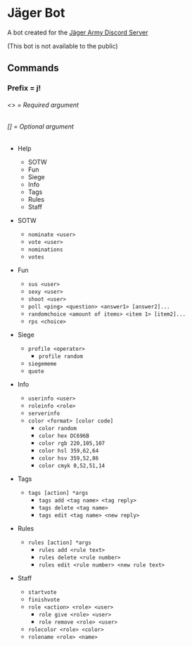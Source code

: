 # Jäger Bot
A bot created for the [Jäger Army Discord Server](https://discord.gg/TTZVkFhqkP)

 (This bot is not available to the public)

## Commands
### Prefix = j!
###### <> = Required argument
###### [] = Optional argument

* Help
  * SOTW
  * Fun
  * Siege
  * Info
  * Tags
  * Rules
  * Staff


* SOTW
  * `nominate <user>`
  * `vote <user>`
  * `nominations`
  * `votes`


* Fun
  * `sus <user>`
  * `sexy <user>`
  * `shoot <user>`
  * `poll <ping> <question> <answer1> [answer2]...`
  * `randomchoice <amount of items> <item 1> [item2]...`
  * `rps <choice>`


* Siege
  * `profile <operator>`
    * `profile random`
  * `siegememe`
  * `quote`


* Info
  * `userinfo <user>`
  * `roleinfo <role>`
  * `serverinfo`
  * `color <format> [color code]`
    * `color random`
    * `color hex DC696B`
    * `color rgb 220,105,107`
    * `color hsl 359,62,64`
    * `color hsv 359,52,86`
    * `color cmyk 0,52,51,14`


* Tags
  * `tags [action] *args`
    * `tags add <tag name> <tag reply>`
    * `tags delete <tag name>`
    * `tags edit <tag name> <new reply>`


* Rules
  * `rules [action] *args`
    * `rules add <rule text>`
    * `rules delete <rule number>`
    * `rules edit <rule number> <new rule text>`


* Staff
  * `startvote`
  * `finishvote`
  * `role <action> <role> <user>`
    * `role give <role> <user>`
    * `role remove <role> <user>`
  * `rolecolor <role> <color>`
  * `rolename <role> <name>`